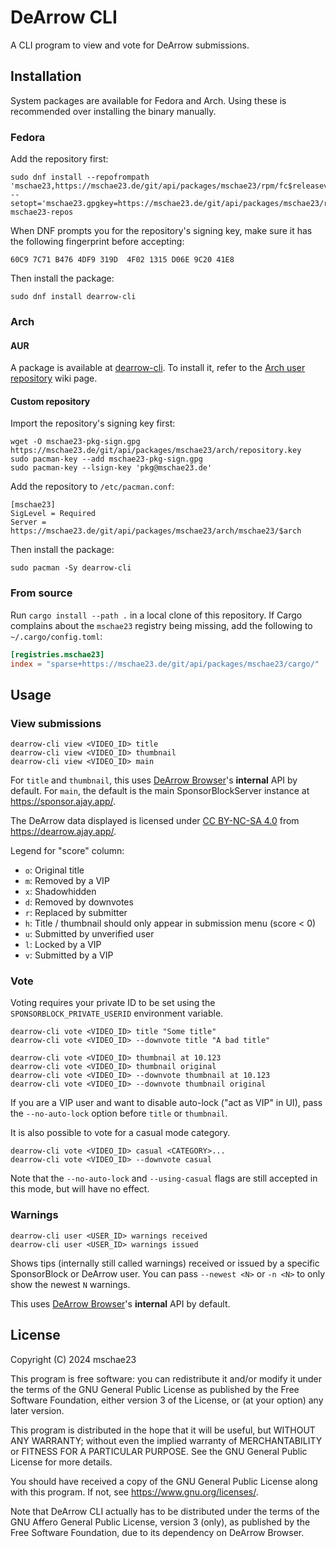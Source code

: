 # DeArrow CLI
A CLI program to view and vote for DeArrow submissions.

## Installation
System packages are available for Fedora and Arch. Using these is recommended over installing the binary manually.

### Fedora
Add the repository first:
```
sudo dnf install --repofrompath 'mschae23,https://mschae23.de/git/api/packages/mschae23/rpm/fc$releasever' --setopt='mschae23.gpgkey=https://mschae23.de/git/api/packages/mschae23/rpm/repository.key' mschae23-repos
```

When DNF prompts you for the repository's signing key, make sure it has the following fingerprint before accepting:
```
60C9 7C71 B476 4DF9 319D  4F02 1315 D06E 9C20 41E8
```

Then install the package:
```
sudo dnf install dearrow-cli
```

### Arch
#### AUR
A package is available at [dearrow-cli](https://aur.archlinux.org/packages/dearrow-cli). To install it, refer to
the [Arch user repository](https://wiki.archlinux.org/title/Arch_User_Repository) wiki page.

#### Custom repository
Import the repository's signing key first:
```
wget -O mschae23-pkg-sign.gpg https://mschae23.de/git/api/packages/mschae23/arch/repository.key
sudo pacman-key --add mschae23-pkg-sign.gpg
sudo pacman-key --lsign-key 'pkg@mschae23.de'
```

Add the repository to `/etc/pacman.conf`:
```
[mschae23]
SigLevel = Required
Server = https://mschae23.de/git/api/packages/mschae23/arch/mschae23/$arch
```

Then install the package:
```
sudo pacman -Sy dearrow-cli
```

### From source
Run `cargo install --path .` in a local clone of this repository. If Cargo complains about the `mschae23` registry being missing,
add the following to `~/.cargo/config.toml`:

```toml
[registries.mschae23]
index = "sparse+https://mschae23.de/git/api/packages/mschae23/cargo/"
```

## Usage
### View submissions
```
dearrow-cli view <VIDEO_ID> title
dearrow-cli view <VIDEO_ID> thumbnail
dearrow-cli view <VIDEO_ID> main
```

For `title` and `thumbnail`, this uses [DeArrow Browser](https://github.com/mini-bomba/DeArrowBrowser)'s **internal** API
by default. For `main`, the default is the main SponsorBlockServer instance at <https://sponsor.ajay.app/>.

The DeArrow data displayed is licensed under [CC BY-NC-SA 4.0](https://creativecommons.org/licenses/by-nc-sa/4.0/)
from <https://dearrow.ajay.app/>.

Legend for "score" column:
- `o`: Original title
- `m`: Removed by a VIP
- `x`: Shadowhidden
- `d`: Removed by downvotes
- `r`: Replaced by submitter
- `h`: Title / thumbnail should only appear in submission menu (score < 0)
- `u`: Submitted by unverified user
- `l`: Locked by a VIP
- `v`: Submitted by a VIP

### Vote
Voting requires your private ID to be set using the `SPONSORBLOCK_PRIVATE_USERID` environment variable.

```
dearrow-cli vote <VIDEO_ID> title "Some title"
dearrow-cli vote <VIDEO_ID> --downvote title "A bad title"

dearrow-cli vote <VIDEO_ID> thumbnail at 10.123
dearrow-cli vote <VIDEO_ID> thumbnail original
dearrow-cli vote <VIDEO_ID> --downvote thumbnail at 10.123
dearrow-cli vote <VIDEO_ID> --downvote thumbnail original
```

If you are a VIP user and want to disable auto-lock ("act as VIP" in UI), pass the `--no-auto-lock` option before
`title` or `thumbnail`.

It is also possible to vote for a casual mode category.

```
dearrow-cli vote <VIDEO_ID> casual <CATEGORY>...
dearrow-cli vote <VIDEO_ID> --downvote casual
```

Note that the `--no-auto-lock` and `--using-casual` flags are still accepted in this mode, but will have no effect.

### Warnings
```
dearrow-cli user <USER_ID> warnings received
dearrow-cli user <USER_ID> warnings issued
```

Shows tips (internally still called warnings) received or issued by a specific SponsorBlock or DeArrow user. You can
pass `--newest <N>` or `-n <N>` to only show the newest `N` warnings.

This uses [DeArrow Browser](https://github.com/mini-bomba/DeArrowBrowser)'s **internal** API by default.

## License
Copyright (C) 2024  mschae23

This program is free software: you can redistribute it and/or modify
it under the terms of the GNU General Public License as published by
the Free Software Foundation, either version 3 of the License, or
(at your option) any later version.

This program is distributed in the hope that it will be useful,
but WITHOUT ANY WARRANTY; without even the implied warranty of
MERCHANTABILITY or FITNESS FOR A PARTICULAR PURPOSE.  See the
GNU General Public License for more details.

You should have received a copy of the GNU General Public License
along with this program.  If not, see <https://www.gnu.org/licenses/>.

Note that DeArrow CLI actually has to be distributed under the terms
of the GNU Affero General Public License, version 3 (only), as published
by the Free Software Foundation, due to its dependency on DeArrow Browser.

